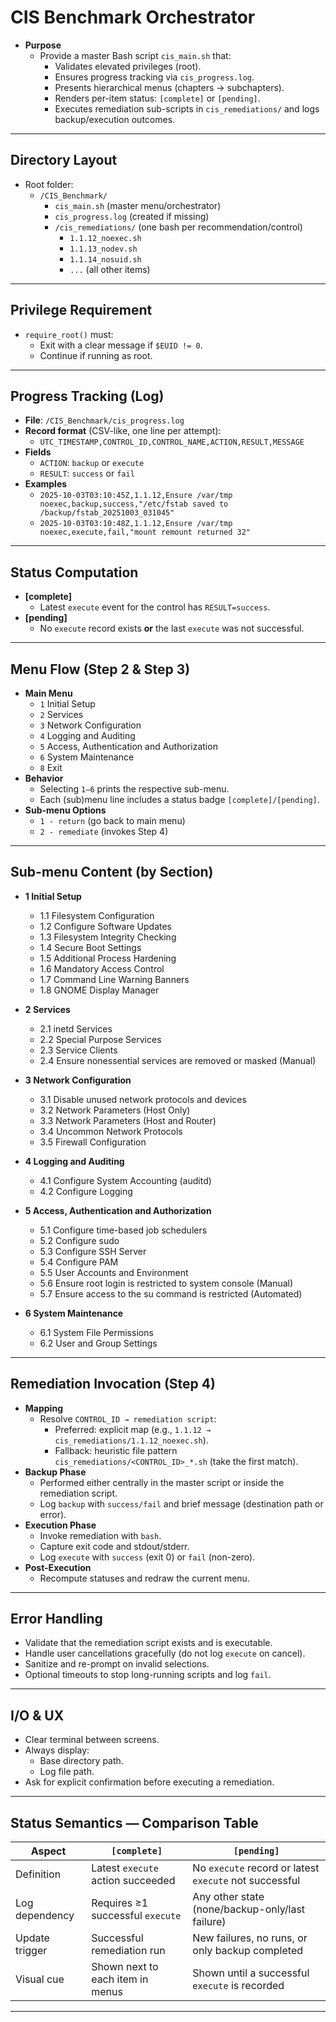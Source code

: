 # CIS Benchmark Orchestrator
- **Purpose**
  - Provide a master Bash script `cis_main.sh` that:
    - Validates elevated privileges (root).
    - Ensures progress tracking via `cis_progress.log`.
    - Presents hierarchical menus (chapters → subchapters).
    - Renders per-item status: `[complete]` or `[pending]`.
    - Executes remediation sub-scripts in `cis_remediations/` and logs backup/execution outcomes.

---

## Directory Layout

- Root folder:
  - `/CIS_Benchmark/`
    - `cis_main.sh` (master menu/orchestrator)
    - `cis_progress.log` (created if missing)
    - `/cis_remediations/` (one bash per recommendation/control)
      - `1.1.12_noexec.sh`
      - `1.1.13_nodev.sh`
      - `1.1.14_nosuid.sh`
      - `...` (all other items)

---

## Privilege Requirement

- `require_root()` must:
  - Exit with a clear message if `$EUID != 0`.
  - Continue if running as root.

---

## Progress Tracking (Log)

- **File**: `/CIS_Benchmark/cis_progress.log`
- **Record format** (CSV-like, one line per attempt):
  - `UTC_TIMESTAMP,CONTROL_ID,CONTROL_NAME,ACTION,RESULT,MESSAGE`
- **Fields**
  - `ACTION`: `backup` or `execute`
  - `RESULT`: `success` or `fail`
- **Examples**
  - `2025-10-03T03:10:45Z,1.1.12,Ensure /var/tmp noexec,backup,success,"/etc/fstab saved to /backup/fstab_20251003_031045"`
  - `2025-10-03T03:10:48Z,1.1.12,Ensure /var/tmp noexec,execute,fail,"mount remount returned 32"`

---

## Status Computation

- **[complete]**
  - Latest `execute` event for the control has `RESULT=success`.
- **[pending]**
  - No `execute` record exists **or** the last `execute` was not successful.

---

## Menu Flow (Step 2 & Step 3)

- **Main Menu**
  - `1` Initial Setup
  - `2` Services
  - `3` Network Configuration
  - `4` Logging and Auditing
  - `5` Access, Authentication and Authorization
  - `6` System Maintenance
  - `8` Exit
- **Behavior**
  - Selecting `1–6` prints the respective sub-menu.
  - Each (sub)menu line includes a status badge `[complete]/[pending]`.
- **Sub-menu Options**
  - `1 - return` (go back to main menu)
  - `2 - remediate` (invokes Step 4)

---

## Sub-menu Content (by Section)

- **1 Initial Setup**
  - 1.1 Filesystem Configuration
  - 1.2 Configure Software Updates
  - 1.3 Filesystem Integrity Checking
  - 1.4 Secure Boot Settings
  - 1.5 Additional Process Hardening
  - 1.6 Mandatory Access Control
  - 1.7 Command Line Warning Banners
  - 1.8 GNOME Display Manager

- **2 Services**
  - 2.1 inetd Services
  - 2.2 Special Purpose Services
  - 2.3 Service Clients
  - 2.4 Ensure nonessential services are removed or masked (Manual)

- **3 Network Configuration**
  - 3.1 Disable unused network protocols and devices
  - 3.2 Network Parameters (Host Only)
  - 3.3 Network Parameters (Host and Router)
  - 3.4 Uncommon Network Protocols
  - 3.5 Firewall Configuration

- **4 Logging and Auditing**
  - 4.1 Configure System Accounting (auditd)
  - 4.2 Configure Logging

- **5 Access, Authentication and Authorization**
  - 5.1 Configure time-based job schedulers
  - 5.2 Configure sudo
  - 5.3 Configure SSH Server
  - 5.4 Configure PAM
  - 5.5 User Accounts and Environment
  - 5.6 Ensure root login is restricted to system console (Manual)
  - 5.7 Ensure access to the su command is restricted (Automated)

- **6 System Maintenance**
  - 6.1 System File Permissions
  - 6.2 User and Group Settings

---

## Remediation Invocation (Step 4)

- **Mapping**
  - Resolve `CONTROL_ID → remediation script`:
    - Preferred: explicit map (e.g., `1.1.12 → cis_remediations/1.1.12_noexec.sh`).
    - Fallback: heuristic file pattern `cis_remediations/<CONTROL_ID>_*.sh` (take the first match).
- **Backup Phase**
  - Performed either centrally in the master script or inside the remediation script.
  - Log `backup` with `success/fail` and brief message (destination path or error).
- **Execution Phase**
  - Invoke remediation with `bash`.
  - Capture exit code and stdout/stderr.
  - Log `execute` with `success` (exit 0) or `fail` (non-zero).
- **Post-Execution**
  - Recompute statuses and redraw the current menu.

---

## Error Handling

- Validate that the remediation script exists and is executable.
- Handle user cancellations gracefully (do not log `execute` on cancel).
- Sanitize and re-prompt on invalid selections.
- Optional timeouts to stop long-running scripts and log `fail`.

---

## I/O & UX

- Clear terminal between screens.
- Always display:
  - Base directory path.
  - Log file path.
- Ask for explicit confirmation before executing a remediation.

---

## Status Semantics — Comparison Table

| Aspect           | `[complete]`                                  | `[pending]`                                            |
|------------------|-----------------------------------------------|--------------------------------------------------------|
| Definition       | Latest `execute` action succeeded             | No `execute` record or latest `execute` not successful |
| Log dependency   | Requires ≥1 successful `execute`              | Any other state (none/backup-only/last failure)        |
| Update trigger   | Successful remediation run                    | New failures, no runs, or only backup completed        |
| Visual cue       | Shown next to each item in menus              | Shown until a successful `execute` is recorded         |

---
